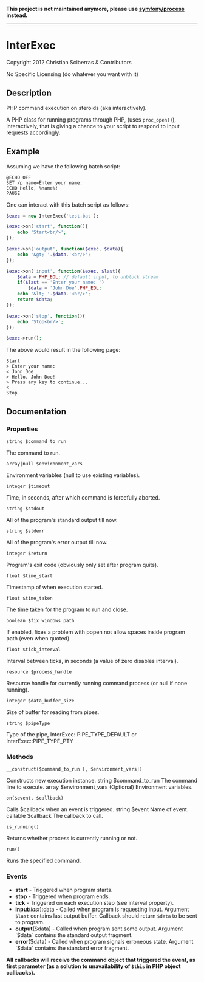 **This project is not maintained anymore, please use [symfony/process](https://github.com/symfony/process) instead.**

----

# InterExec

Copyright 2012 Christian Sciberras & Contributors

No Specific Licensing (do whatever you want with it)

## Description

PHP command execution on steroids (aka interactively).

A PHP class for running programs through PHP, (uses `proc_open()`), interactively,
that is giving a chance to your script to respond to input requests accordingly.

## Example

Assuming we have the following batch script:

```shell
@ECHO OFF
SET /p name=Enter your name: 
ECHO Hello, %name%!
PAUSE
```

One can interact with this batch script as follows:

```php
$exec = new InterExec('test.bat');

$exec->on('start', function(){
	echo 'Start<br/>';
});

$exec->on('output', function($exec, $data){
	echo '&gt; '.$data.'<br/>';
});

$exec->on('input', function($exec, $last){
	$data = PHP_EOL; // default input, to unblock stream
	if($last == 'Enter your name: ')
		$data = 'John Doe'.PHP_EOL;
	echo '&lt; '.$data.'<br/>'; 
	return $data;
});

$exec->on('stop', function(){
	echo 'Stop<br/>';
});

$exec->run();
```

The above would result in the following page:

```plain
Start
> Enter your name: 
< John Doe
> Hello, John Doe!
> Press any key to continue...
< 
Stop
```

## Documentation

### Properties

    string $command_to_run

The command to run.
		
    array|null $environment_vars

Environment variables (null to use existing variables).

	integer $timeout

Time, in seconds, after which command is forcefully aborted.
		
	string $stdout

All of the program's standard output till now.
		
	string $stderr

All of the program's error output till now.
		
	integer $return

Program's exit code (obviously only set after program quits).
		
	float $time_start

Timestamp of when execution started.
		
	float $time_taken

The time taken for the program to run and close.
		
	boolean $fix_windows_path

If enabled, fixes a problem with popen not allow spaces inside program path (even when quoted).
		
	float $tick_interval

Interval between ticks, in seconds (a value of zero disables interval).

    resource $process_handle

Resource handle for currently running command process (or null if none running).
		
	integer $data_buffer_size

Size of buffer for reading from pipes.

    string $pipeType

Type of the pipe, InterExec::PIPE_TYPE_DEFAULT or InterExec::PIPE_TYPE_PTY

### Methods

	__construct($command_to_run [, $environment_vars])

Constructs new execution instance. 
string $command_to_run The command line to execute.
array $environment_vars (Optional) Environment variables.

	on($event, $callback)

Calls $callback when an event is triggered.
string $event Name of event.
callable $callback The callback to call.

	is_running()

Returns whether process is currently running or not.

	run()

Runs the specified command.

### Events

 - **start** - Triggered when program starts.
 - **stop** - Triggered when program ends.
 - **tick** - Triggered on each execution step (see interval property).
 - **input**($last):$data - Called when program is requesting input.
 Argument `$last` contains last output buffer.
 Callback should return `$data` to be sent to program.
 - **output**($data) - Called when program sent some output.
 Argument `$data` contains the standard output fragment.
 - **error**($data) - Called when program signals erroneous state.
 Argument `$data` contains the standard error fragment.

**All callbacks will receive the command object that triggered the event, as first parameter (as a solution to unavailability of `$this` in PHP object callbacks).**
